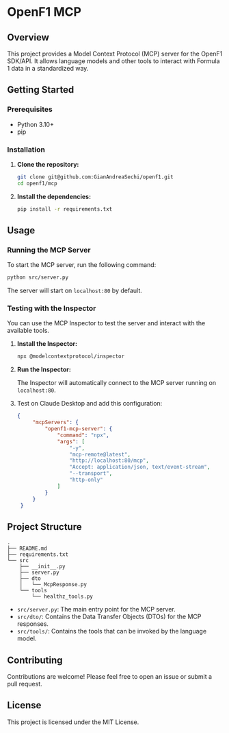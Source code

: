 # OpenF1 MCP

## Overview

This project provides a Model Context Protocol (MCP) server for the OpenF1 SDK/API. It allows language models and other tools to interact with Formula 1 data in a standardized way.

## Getting Started

### Prerequisites

- Python 3.10+
- pip

### Installation

1.  **Clone the repository:**

    ```bash
    git clone git@github.com:GianAndreaSechi/openf1.git
    cd openf1/mcp
    ```

2.  **Install the dependencies:**

    ```bash
    pip install -r requirements.txt
    ```

## Usage

### Running the MCP Server

To start the MCP server, run the following command:

```bash
python src/server.py
```

The server will start on `localhost:80` by default.

### Testing with the Inspector

You can use the MCP Inspector to test the server and interact with the available tools.

1.  **Install the Inspector:**

    ```bash
    npx @modelcontextprotocol/inspector
    ```

2.  **Run the Inspector:**

    The Inspector will automatically connect to the MCP server running on `localhost:80`.

3. Test on Claude Desktop and add this configuration:
   ```json
   {
        "mcpServers": {
            "openf1-mcp-server": {
                "command": "npx",
                "args": [
                    "-y", 
                    "mcp-remote@latest",
                    "http://localhost:80/mcp",
                    "Accept: application/json, text/event-stream", 
                    "--transport",
                    "http-only"
                ]
            }
        }
    }
   ```


## Project Structure

```
.
├── README.md
├── requirements.txt
└── src
    ├── __init__.py
    ├── server.py
    ├── dto
    │   └── McpResponse.py
    └── tools
        └── healthz_tools.py
```

-   `src/server.py`: The main entry point for the MCP server.
-   `src/dto/`: Contains the Data Transfer Objects (DTOs) for the MCP responses.
-   `src/tools/`: Contains the tools that can be invoked by the language model.

## Contributing

Contributions are welcome! Please feel free to open an issue or submit a pull request.

## License

This project is licensed under the MIT License.
